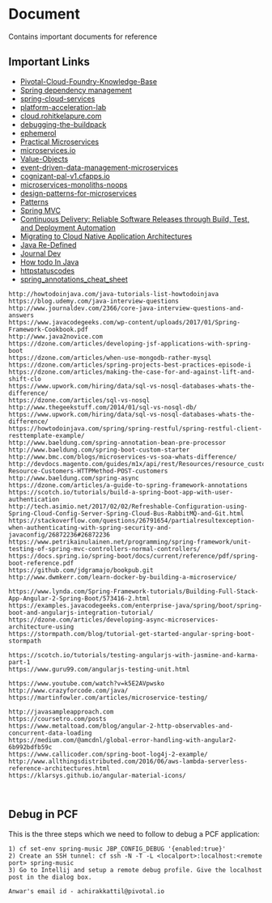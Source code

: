 # Document
Contains important documents for reference

## Important Links
- [Pivotal-Cloud-Foundry-Knowledge-Base](https://discuss.pivotal.io/hc/en-us/categories/200072648-Pivotal-Cloud-Foundry-Knowledge-Base)
- [Spring dependency management](https://gist.github.com/tygern/7ae839d0165e7f2bd141402654dc8966)
- [spring-cloud-services](https://docs.pivotal.io/spring-cloud-services/common/client-dependencies.html)
- [platform-acceleration-lab](https://platform-acceleration-lab-links-v1.cfapps.io/)
- [cloud.rohitkelapure.com](http://cloud.rohitkelapure.com/2016/10/snap-analysis-of-applications.html)
- [debugging-the-buildpack](https://github.com/cloudfoundry/java-buildpack/blob/master/docs/debugging-the-buildpack.md)
- [ephemerol](https://github.com/Pivotal-Field-Engineering/ephemerol)
- [Practical Microservices](https://docs.google.com/document/d/1WU7pKwW-Sx5Wrc0pQoM7r4vrSanXa2VcrQ1F6siCwvY/edit#heading=h.xvv6bc2hme7d)
- [microservices.io](http://microservices.io/index.html)
- [Value-Objects](https://www.infoq.com/presentations/Value-Objects-Dan-Bergh-Johnsson)
- [event-driven-data-management-microservices](https://www.nginx.com/blog/event-driven-data-management-microservices/)
- [cognizant-pal-v1.cfapps.io](https://cognizant-pal-v1.cfapps.io)
- [microservices-monoliths-noops](http://blog.arungupta.me/microservices-monoliths-noops/)
- [design-patterns-for-microservices](https://azure.microsoft.com/en-in/blog/design-patterns-for-microservices/)
- [Patterns](https://docs.microsoft.com/en-us/azure/architecture/patterns/)
- [Spring MVC](https://www.javatpoint.com/spring-3-mvc-tutorial)
- [Continuous Delivery: Reliable Software Releases through Build, Test, and Deployment Automation](http://www.synchronit.com/downloads/Continuous%20Delivery%20-%20Reliable%20Software%20Releases%20Through%20Build,%20Test%20And%20Deployment%20Automation.pdf)
- [Migrating to Cloud Native Application Architectures](https://download3.vmware.com/vmworld/2015/downloads/oreilly-cloud-native-archx.pdf)
- [Java Re-Defined](http://www.java-redefined.com/2013/08/java-collections-internal-working.html)
- [Journal Dev](http://www.journaldev.com/2888/spring-tutorial-spring-core-tutorial)
- [How todo In Java](http://howtodoinjava.com/)
- [httpstatuscodes](http://www.restapitutorial.com/httpstatuscodes.html)
- [spring_annotations_cheat_sheet](http://files.zeroturnaround.com/pdf/zt_spring_annotations_cheat_sheet.pdf)

```text
http://howtodoinjava.com/java-tutorials-list-howtodoinjava 
https://blog.udemy.com/java-interview-questions
http://www.journaldev.com/2366/core-java-interview-questions-and-answers
https://www.javacodegeeks.com/wp-content/uploads/2017/01/Spring-Framework-Cookbook.pdf
http://www.java2novice.com
https://dzone.com/articles/developing-jsf-applications-with-spring-boot
https://dzone.com/articles/when-use-mongodb-rather-mysql
https://dzone.com/articles/spring-projects-best-practices-episode-i
https://dzone.com/articles/making-the-case-for-and-against-lift-and-shift-clo
https://www.upwork.com/hiring/data/sql-vs-nosql-databases-whats-the-difference/
https://dzone.com/articles/sql-vs-nosql
http://www.thegeekstuff.com/2014/01/sql-vs-nosql-db/
https://www.upwork.com/hiring/data/sql-vs-nosql-databases-whats-the-difference/
https://howtodoinjava.com/spring/spring-restful/spring-restful-client-resttemplate-example/
http://www.baeldung.com/spring-annotation-bean-pre-processor
http://www.baeldung.com/spring-boot-custom-starter
http://www.bmc.com/blogs/microservices-vs-soa-whats-difference/
http://devdocs.magento.com/guides/m1x/api/rest/Resources/resource_customers.html#RESTAPI-Resource-Customers-HTTPMethod-POST-customers
http://www.baeldung.com/spring-async
https://dzone.com/articles/a-guide-to-spring-framework-annotations
https://scotch.io/tutorials/build-a-spring-boot-app-with-user-authentication
http://tech.asimio.net/2017/02/02/Refreshable-Configuration-using-Spring-Cloud-Config-Server-Spring-Cloud-Bus-RabbitMQ-and-Git.html
https://stackoverflow.com/questions/26791654/partialresultexception-when-authenticating-with-spring-security-and-javaconfig/26872236#26872236
https://www.petrikainulainen.net/programming/spring-framework/unit-testing-of-spring-mvc-controllers-normal-controllers/
https://docs.spring.io/spring-boot/docs/current/reference/pdf/spring-boot-reference.pdf
https://github.com/jdgramajo/bookpub.git
http://www.dwmkerr.com/learn-docker-by-building-a-microservice/

https://www.lynda.com/Spring-Framework-tutorials/Building-Full-Stack-App-Angular-2-Spring-Boot/573416-2.html
https://examples.javacodegeeks.com/enterprise-java/spring/boot/spring-boot-and-angularjs-integration-tutorial/
https://dzone.com/articles/developing-async-microservices-architecture-using
https://stormpath.com/blog/tutorial-get-started-angular-spring-boot-stormpath

https://scotch.io/tutorials/testing-angularjs-with-jasmine-and-karma-part-1
https://www.guru99.com/angularjs-testing-unit.html

https://www.youtube.com/watch?v=k5E2AVpwsko
http://www.crazyforcode.com/java/
https://martinfowler.com/articles/microservice-testing/

http://javasampleapproach.com
https://coursetro.com/posts
https://www.metaltoad.com/blog/angular-2-http-observables-and-concurrent-data-loading
https://medium.com/@amcdnl/global-error-handling-with-angular2-6b992bdfb59c
https://www.callicoder.com/spring-boot-log4j-2-example/
http://www.allthingsdistributed.com/2016/06/aws-lambda-serverless-reference-architectures.html
https://klarsys.github.io/angular-material-icons/



```

## Debug in PCF
This is the three steps which we need to follow to debug a PCF application:
```
1) cf set-env spring-music JBP_CONFIG_DEBUG '{enabled:true}'
2) Create an SSH tunnel: cf ssh -N -T -L <localport>:localhost:<remote port> spring-music
3) Go to Intellij and setup a remote debug profile. Give the localhost post in the dialog box.
```
```
Anwar's email id - achirakkattil@pivotal.io
```
